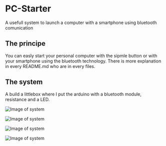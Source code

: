 # PC-Starter
A usefull system to launch a computer with a smartphone using bluetooth comunication

## The principe
You can easly start your personal computer with the sipmle button or with your smartphone using the bluetooth technology.
There is more explanation in every README.md who are in every files.

## The system

A build a littlebox where I put the arduino with a bluetooth module, resistance and a LED.

![Image of system](http://unuspace.xyz/img/img1.jpg)

![Image of system](http://unuspace.xyz/img/img2.jpg)

![Image of system](http://unuspace.xyz/img/img3.jpg)

![Image of system](http://unuspace.xyz/img/img4.jpg)
